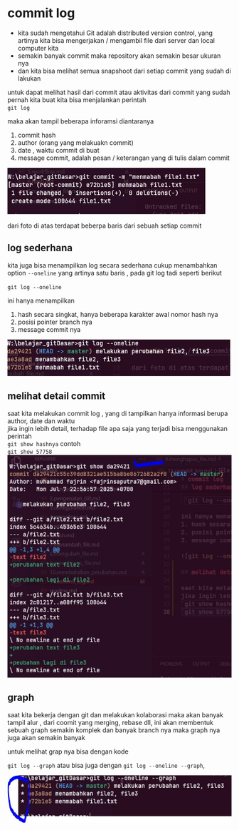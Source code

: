 # commit log

- kita sudah mengetahui Git adalah distributed version control, yang artinya kita bisa mengerjakan / mengambil file dari server dan local computer kita
- semakin banyak commit maka repository akan semakin besar ukuran nya
- dan kita bisa melihat semua snapshoot dari setiap commit yang sudah di lakukan


untuk dapat melihat hasil dari commit atau aktivitas dari commit yang sudah pernah kita buat kita bisa menjalankan perintah  
`git log `

maka akan tampil beberapa inforamsi diantaranya
1. commit hash
2. author (orang yang melakuakn commit)
3. date , waktu commit di buat
4. message commit, adalah pesan / keterangan yang di tulis dalam commit

![commit log](./foto/commit_git.JPG)  

dari foto di atas terdapat beberpa baris dari sebuah setiap commit

## log sederhana
kita juga bisa menampilkan log secara sederhana cukup menambahkan option `--oneline` yang artinya satu baris    , pada git log tadi seperti berikut

 `git log --oneline`

ini hanya menampilkan  
1. hash secara singkat, hanya beberapa karakter awal nomor hash nya
2. posisi pointer branch nya
3. message commit nya

![git log --oneline](./foto/commit_log_2.JPG)

## melihat detail commit

saat kita melakukan commit log , yang di tampilkan hanya informasi berupa author, date dan waktu  
jika ingin lebih detail, terhadap file apa saja yang terjadi bisa menggunakan perintah  
`git show hashnya` contoh  
`git show 57758`  
![git show](./foto/git_show.JPG)

## graph

saat kita bekerja dengan git dan melakukan kolaborasi maka akan banyak tampil alur , dari coomit yang merging, rebase dll, ini akan membentuk sebuah graph
semakin komplek dan banyak branch nya maka graph nya juga akan semakin banyak


untuk melihat grap nya bisa dengan kode  

`git log --graph` atau bisa juga dengan `git log --oneline --graph`, 

![git grap](./foto/git_graph.JPG)